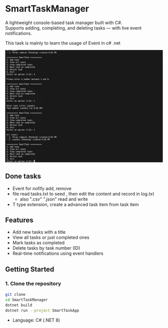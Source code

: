 # SmartTaskManager

A lightweight console-based task manager built with C#.  
Supports adding, completing, and deleting tasks — with live event notifications.

This task is mainly to learn the usage of Event in c# .net

![Demo](./Logs/demo.gif)

## Done tasks

- Event for nofify add, remove
- file read tasks.txt to seed , then edit the content and record in log.txt
   - also ".csv" ".json" read and write
- T type extension, create a advanced task item from task item
 

## Features

- Add new tasks with a title
- View all tasks or just completed ones
- Mark tasks as completed
- Delete tasks by task number (ID)
- Real-time notifications using event handlers

 

## Getting Started

### 1. Clone the repository

```bash
git clone 
cd SmartTaskManager
dotnet build
dotnet run --project SmartTaskApp

```
- Language: C# (.NET 8)